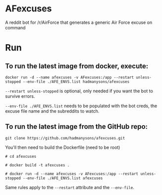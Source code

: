 # AFexcuses
A reddit bot for /r/AirForce that generates a generic Air Force excuse on command

# Run
## To run the latest image from docker, execute:

`docker run -d --name afexcuses -v AFexcuses:/app --restart unless-stopped --env-file ./AFE_ENVS.list hadmanysons/afexcuses`

`--restart unless-stopped` is optional, only needed if you want the bot to survive errors.

`--env-file ./AFE_ENVS.list` needs to be populated with the bot creds, the excuse file name and the subreddits to watch.

## To run the latest image from the GitHub repo:
`git clone https://github.com/hadmanysons/afexcuses.git`

You'll then need to build the Dockerfile (need to be root)

`# cd afexcuses`

`# docker build -t afexcuses .`

`# docker run -d --name afexcuses -v AFexcuses:/app --restart unless-stopped --env-file ./AFE_ENVS.list afexcuses`

Same rules apply to the `--restart` attribute and the `--env-file`.
